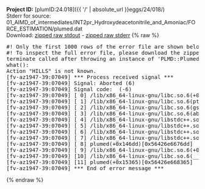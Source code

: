 **Project ID:** [plumID:24.018]({{ '/' | absolute_url }}eggs/24/018/)  
Stderr for source:  01_AIMD_of_intermediates/INT2pr_Hydroxydeacetonitrile_and_Amoniac/FORCE_ESTIMATION/plumed.dat   
Download: [zipped raw stdout](plumed.dat.plumed.stdout.txt.zip) - [zipped raw stderr](plumed.dat.plumed.stderr.txt.zip) 
{% raw %}
<pre>
#! Only the first 1000 rows of the error file are shown below
#! To inspect the full error file, please download the zipped raw stderr file above
terminate called after throwing an instance of 'PLMD::Plumed::Exception'
what():
Action "HILLS" is not known.
[fv-az1947-39:07049] *** Process received signal ***
[fv-az1947-39:07049] Signal: Aborted (6)
[fv-az1947-39:07049] Signal code:  (-6)
[fv-az1947-39:07049] [ 0] /lib/x86_64-linux-gnu/libc.so.6(+0x45330)[0x7f9da9645330]
[fv-az1947-39:07049] [ 1] /lib/x86_64-linux-gnu/libc.so.6(pthread_kill+0x11c)[0x7f9da969eb2c]
[fv-az1947-39:07049] [ 2] /lib/x86_64-linux-gnu/libc.so.6(gsignal+0x1e)[0x7f9da964527e]
[fv-az1947-39:07049] [ 3] /lib/x86_64-linux-gnu/libc.so.6(abort+0xdf)[0x7f9da96288ff]
[fv-az1947-39:07049] [ 4] /lib/x86_64-linux-gnu/libstdc++.so.6(+0xa5ff5)[0x7f9da9aa5ff5]
[fv-az1947-39:07049] [ 5] /lib/x86_64-linux-gnu/libstdc++.so.6(+0xbb0da)[0x7f9da9abb0da]
[fv-az1947-39:07049] [ 6] /lib/x86_64-linux-gnu/libstdc++.so.6(_ZSt10unexpectedv+0x0)[0x7f9da9aa5a55]
[fv-az1947-39:07049] [ 7] /lib/x86_64-linux-gnu/libstdc++.so.6(+0xa5a6f)[0x7f9da9aa5a6f]
[fv-az1947-39:07049] [ 8] plumed(+0x146dd)[0x56426e6676dd]
[fv-az1947-39:07049] [ 9] /lib/x86_64-linux-gnu/libc.so.6(+0x2a1ca)[0x7f9da962a1ca]
[fv-az1947-39:07049] [10] /lib/x86_64-linux-gnu/libc.so.6(__libc_start_main+0x8b)[0x7f9da962a28b]
[fv-az1947-39:07049] [11] plumed(+0x15365)[0x56426e668365]
[fv-az1947-39:07049] *** End of error message ***
</pre>
{% endraw %}
